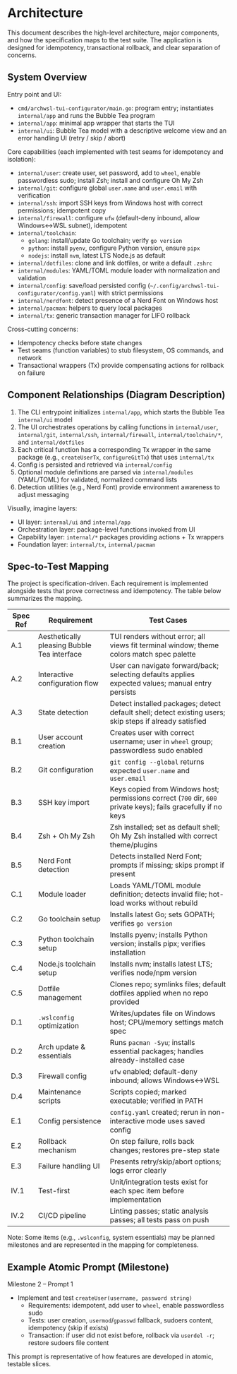 # Architecture

This document describes the high-level architecture, major components, and how the specification maps to the test suite. The application is designed for idempotency, transactional rollback, and clear separation of concerns.

## System Overview

Entry point and UI:

- `cmd/archwsl-tui-configurator/main.go`: program entry; instantiates `internal/app` and runs the Bubble Tea program
- `internal/app`: minimal app wrapper that starts the TUI
- `internal/ui`: Bubble Tea model with a descriptive welcome view and an error handling UI (retry / skip / abort)

Core capabilities (each implemented with test seams for idempotency and isolation):

- `internal/user`: create user, set password, add to `wheel`, enable passwordless sudo; install Zsh; install and configure Oh My Zsh
- `internal/git`: configure global `user.name` and `user.email` with verification
- `internal/ssh`: import SSH keys from Windows host with correct permissions; idempotent copy
- `internal/firewall`: configure `ufw` (default-deny inbound, allow Windows↔WSL subnet), idempotent
- `internal/toolchain`:
  - `golang`: install/update Go toolchain; verify `go version`
  - `python`: install `pyenv`, configure Python version, ensure `pipx`
  - `nodejs`: install `nvm`, latest LTS Node.js as default
- `internal/dotfiles`: clone and link dotfiles, or write a default `.zshrc`
- `internal/modules`: YAML/TOML module loader with normalization and validation
- `internal/config`: save/load persisted config (`~/.config/archwsl-tui-configurator/config.yaml`) with strict permissions
- `internal/nerdfont`: detect presence of a Nerd Font on Windows host
- `internal/pacman`: helpers to query local packages
- `internal/tx`: generic transaction manager for LIFO rollback

Cross-cutting concerns:

- Idempotency checks before state changes
- Test seams (function variables) to stub filesystem, OS commands, and network
- Transactional wrappers (Tx) provide compensating actions for rollback on failure

## Component Relationships (Diagram Description)

1. The CLI entrypoint initializes `internal/app`, which starts the Bubble Tea `internal/ui` model
2. The UI orchestrates operations by calling functions in `internal/user`, `internal/git`, `internal/ssh`, `internal/firewall`, `internal/toolchain/*`, and `internal/dotfiles`
3. Each critical function has a corresponding Tx wrapper in the same package (e.g., `createUserTx`, `configureGitTx`) that uses `internal/tx`
4. Config is persisted and retrieved via `internal/config`
5. Optional module definitions are parsed via `internal/modules` (YAML/TOML) for validated, normalized command lists
6. Detection utilities (e.g., Nerd Font) provide environment awareness to adjust messaging

Visually, imagine layers:

- UI layer: `internal/ui` and `internal/app`
- Orchestration layer: package-level functions invoked from UI
- Capability layer: `internal/*` packages providing actions + Tx wrappers
- Foundation layer: `internal/tx`, `internal/pacman`

## Spec-to-Test Mapping

The project is specification-driven. Each requirement is implemented alongside tests that prove correctness and idempotency. The table below summarizes the mapping.

| **Spec Ref** | **Requirement**                             | **Test Cases**                                                                                                  |
| ------------ | ------------------------------------------- | --------------------------------------------------------------------------------------------------------------- |
| A.1          | Aesthetically pleasing Bubble Tea interface | TUI renders without error; all views fit terminal window; theme colors match spec palette                       |
| A.2          | Interactive configuration flow              | User can navigate forward/back; selecting defaults applies expected values; manual entry persists               |
| A.3          | State detection                             | Detect installed packages; detect default shell; detect existing users; skip steps if already satisfied         |
| B.1          | User account creation                       | Creates user with correct username; user in `wheel` group; passwordless sudo enabled                            |
| B.2          | Git configuration                           | `git config --global` returns expected `user.name` and `user.email`                                             |
| B.3          | SSH key import                              | Keys copied from Windows host; permissions correct (`700` dir, `600` private keys); fails gracefully if no keys |
| B.4          | Zsh + Oh My Zsh                             | Zsh installed; set as default shell; Oh My Zsh installed with correct theme/plugins                             |
| B.5          | Nerd Font detection                         | Detects installed Nerd Font; prompts if missing; skips prompt if present                                        |
| C.1          | Module loader                               | Loads YAML/TOML module definition; detects invalid file; hot-load works without rebuild                         |
| C.2          | Go toolchain setup                          | Installs latest Go; sets GOPATH; verifies `go version`                                                          |
| C.3          | Python toolchain setup                      | Installs pyenv; installs Python version; installs pipx; verifies installation                                   |
| C.4          | Node.js toolchain setup                     | Installs nvm; installs latest LTS; verifies node/npm version                                                    |
| C.5          | Dotfile management                          | Clones repo; symlinks files; default dotfiles applied when no repo provided                                     |
| D.1          | `.wslconfig` optimization                   | Writes/updates file on Windows host; CPU/memory settings match spec                                             |
| D.2          | Arch update & essentials                    | Runs `pacman -Syu`; installs essential packages; handles already-installed case                                 |
| D.3          | Firewall config                             | `ufw` enabled; default-deny inbound; allows Windows↔WSL                                                         |
| D.4          | Maintenance scripts                         | Scripts copied; marked executable; verified in PATH                                                             |
| E.1          | Config persistence                          | `config.yaml` created; rerun in non-interactive mode uses saved config                                          |
| E.2          | Rollback mechanism                          | On step failure, rolls back changes; restores pre-step state                                                    |
| E.3          | Failure handling UI                         | Presents retry/skip/abort options; logs error clearly                                                           |
| IV.1         | Test-first                                  | Unit/integration tests exist for each spec item before implementation                                           |
| IV.2         | CI/CD pipeline                              | Linting passes; static analysis passes; all tests pass on push                                                  |

Note: Some items (e.g., `.wslconfig`, system essentials) may be planned milestones and are represented in the mapping for completeness.

## Example Atomic Prompt (Milestone)

Milestone 2 – Prompt 1

- Implement and test `createUser(username, password string)`
  - Requirements: idempotent, add user to `wheel`, enable passwordless sudo
  - Tests: user creation, `usermod`/`gpasswd` fallback, sudoers content, idempotency (skip if exists)
  - Transaction: if user did not exist before, rollback via `userdel -r`; restore sudoers file content

This prompt is representative of how features are developed in atomic, testable slices.
